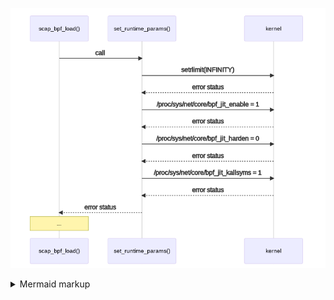 <!-- generated by mermaid compile action - START -->
![~mermaid diagram 1~](/output/input_2_scap_bpf_load_initial_setup-md-1.png)
<details>
  <summary>Mermaid markup</summary>

```mermaid
sequenceDiagram
    scap_bpf_load()->>set_runtime_params(): call
    set_runtime_params()->>kernel: setrlimit(INFINITY)
    kernel-->>set_runtime_params(): error status
    set_runtime_params()->>kernel: /proc/sys/net/core/bpf_jit_enable = 1
    kernel-->>set_runtime_params(): error status
    set_runtime_params()->>kernel: /proc/sys/net/core/bpf_jit_harden = 0
    kernel-->>set_runtime_params(): error status
    set_runtime_params()->>kernel: /proc/sys/net/core/bpf_jit_kallsyms = 1
    kernel-->>set_runtime_params(): error status
    set_runtime_params()-->>scap_bpf_load(): error status
    Note over scap_bpf_load(): ...
```

</details>
<!-- generated by mermaid compile action - END -->
